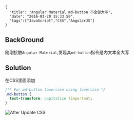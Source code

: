 ```metadata
{
  "title": "Angular Material md-button 不全部大写",
  "date": "2016-03-20 15:33:50",
  "tags":["JavaScript","CSS","AngularJS"]
}
```

## BackGround
刚刚接触`Angular-Material`,发现其`md-button`指令是内文本全大写

## Solution
在CSS里面添加
```css
/** For md-button lowercase using lowercase */
.md-button {
  text-transform: capitalize !important;
}
```
![After Update CSS](https://img.alicdn.com/tfscom/TB1j2w_LVXXXXXWXpXXXXXXXXXX.png)
